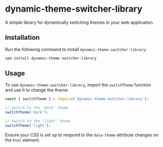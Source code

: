 # dynamic-theme-switcher-library

A simple library for dynamically switching themes in your web application.

## Installation

Run the following command to install `dynamic-theme-switcher-library`:

```bash
npm install dynamic-theme-switcher-library
```

## Usage

To use `dynamic-theme-switcher-library`, import the `switchTheme` function and use it to change the theme:

```javascript
const { switchTheme } = require('dynamic-theme-switcher-library');

// Switch to the 'dark' theme
switchTheme('dark');

// Switch to the 'light' theme
switchTheme('light');
```

Ensure your CSS is set up to respond to the `data-theme` attribute changes on the `html` element.

